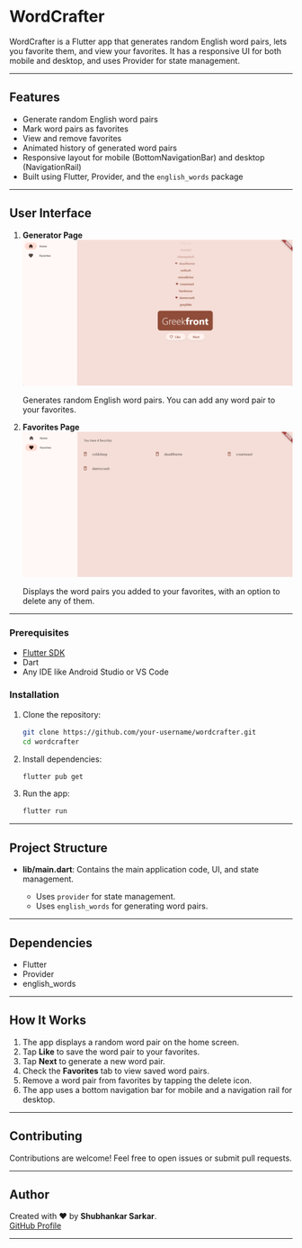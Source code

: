 # WordCrafter

WordCrafter is a Flutter app that generates random English word pairs, lets you favorite them, and view your favorites. It has a responsive UI for both mobile and desktop, and uses Provider for state management.

---

## Features

* Generate random English word pairs
* Mark word pairs as favorites
* View and remove favorites
* Animated history of generated word pairs
* Responsive layout for mobile (BottomNavigationBar) and desktop (NavigationRail)
* Built using Flutter, Provider, and the `english_words` package

---

## User Interface

1. **Generator Page**
   ![Generator Page](https://github.com/shubhankar05sarkar/WordCrafter/blob/aab63167b1b460c430f01fdb8b98dbfc90be62f2/Generator%20Page.png)

   Generates random English word pairs. You can add any word pair to your favorites.

2. **Favorites Page**
   ![Favorites Page](https://github.com/shubhankar05sarkar/WordCrafter/blob/aab63167b1b460c430f01fdb8b98dbfc90be62f2/Favourites%20Page.png)

   Displays the word pairs you added to your favorites, with an option to delete any of them.

---

### Prerequisites

* [Flutter SDK](https://flutter.dev/docs/get-started/install)
* Dart
* Any IDE like Android Studio or VS Code

### Installation

1. Clone the repository:

   ```bash
   git clone https://github.com/your-username/wordcrafter.git
   cd wordcrafter
   ```

2. Install dependencies:

   ```bash
   flutter pub get
   ```

3. Run the app:

   ```bash
   flutter run
   ```

---

## Project Structure

* **lib/main.dart**: Contains the main application code, UI, and state management.

  * Uses `provider` for state management.
  * Uses `english_words` for generating word pairs.

---

## Dependencies

* Flutter
* Provider
* english\_words

---

## How It Works

1. The app displays a random word pair on the home screen.
2. Tap **Like** to save the word pair to your favorites.
3. Tap **Next** to generate a new word pair.
4. Check the **Favorites** tab to view saved word pairs.
5. Remove a word pair from favorites by tapping the delete icon.
6. The app uses a bottom navigation bar for mobile and a navigation rail for desktop.

---

## Contributing

Contributions are welcome! Feel free to open issues or submit pull requests.

---

## **Author**

Created with ❤️ by **Shubhankar Sarkar**.  
[GitHub Profile](https://github.com/shubhankar05sarkar)

---
